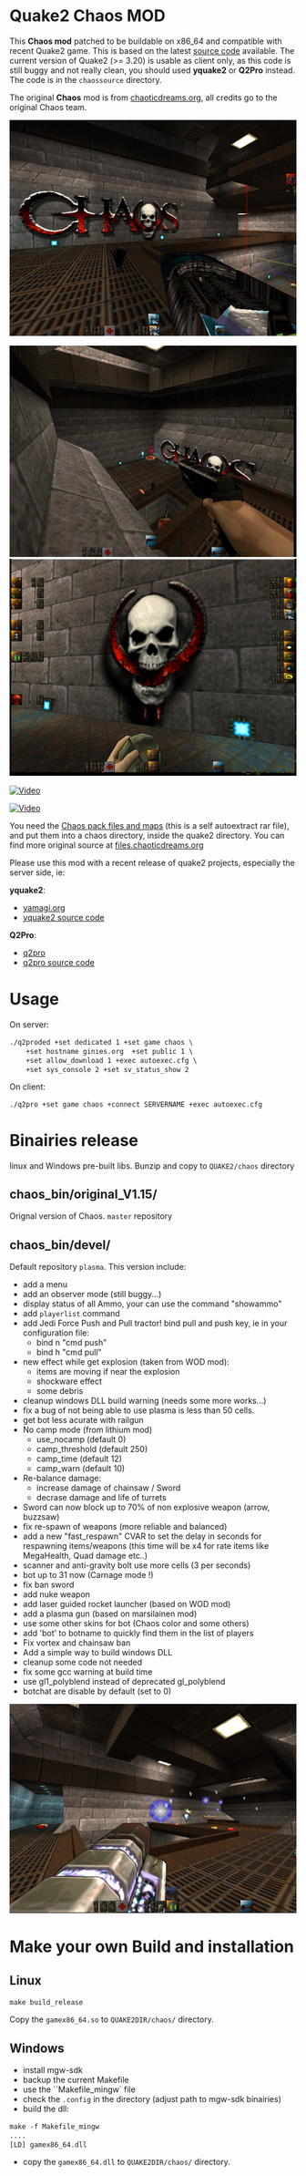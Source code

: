 # Quake2 Chaos MOD

This **Chaos mod** patched to be buildable on x86_64 and compatible with recent Quake2 game.
This is based on the latest [source code](https://files.chaoticdreams.org/Chaos/ChaosDM/chaosdm_114b4src.zip) available.
The current version of Quake2 (>= 3.20) is usable as client only, as this code is still buggy and not really clean, you should used **yquake2** or **Q2Pro** instead. The code is in the ``chaossource`` directory.

The original **Chaos** mod is from [chaoticdreams.org](https://chaoticdreams.org/q2chaos/), all credits go to the original Chaos team.

![](images/chaos.jpg)

![](images/nuke.gif)
![](images/ammo_status.jpg)

[![Video](https://i.ytimg.com/vi/Yjb_YpavBUE/hqdefault.jpg)](https://www.youtube.com/watch?v=Yjb_YpavBUE)

[![Video](https://i.ytimg.com/vi/-80LPgSuP6w/hqdefault.jpg)](https://www.youtube.com/watch?v=-80LPgSuP6w)


You need the [Chaos pack files and maps](https://files.chaoticdreams.org/Chaos/ChaosDM/q2chaos.exe) (this is a self autoextract rar file), and put them into a chaos directory, inside the quake2 directory.
You can find more original source at [files.chaoticdreams.org](https://files.chaoticdreams.org/Chaos/ChaosDM/)

Please use this mod with a recent release of quake2 projects, especially the server side, ie:

**yquake2**:
* [yamagi.org](https://www.yamagi.org/quake2/)
* [yquake2 source code](https://github.com/yquake2/yquake2)

**Q2Pro**:
* [q2pro](https://skuller.net/q2pro/)
* [q2pro source code](https://github.com/skullernet/q2pro)


# Usage

On server:
```
./q2proded +set dedicated 1 +set game chaos \
    +set hostname ginies.org  +set public 1 \
    +set allow_download 1 +exec autoexec.cfg \
    +set sys_console 2 +set sv_status_show 2
```

On client:
```
./q2pro +set game chaos +connect SERVERNAME +exec autoexec.cfg
```

# Binairies release

linux and Windows pre-built libs.
Bunzip and copy to ``QUAKE2/chaos`` directory


## chaos_bin/original_V1.15/

Orignal version of Chaos. ``master`` repository

## chaos_bin/devel/

Default repository ``plasma``.
This version include:

* add a menu
* add an observer mode (still buggy...)
* display status of all Ammo, your can use the command "showammo"
* add ```playerlist``` command
* add Jedi Force Push and Pull tractor! bind pull and push key, ie in your configuration file:
    * bind n "cmd push"
    * bind h "cmd pull"
* new effect while get explosion (taken from WOD mod):
    * items are moving if near the explosion
    * shockware effect
    * some debris
* cleanup windows DLL build warning (needs some more works...)
* fix a bug of not being able to use plasma is less than 50 cells.
* get bot less acurate with railgun
* No camp mode (from lithium mod)
    * use_nocamp (default 0)
    * camp_threshold (default 250)
    * camp_time (default 12)
    * camp_warn (default 10)
* Re-balance damage:
    * increase damage of chainsaw / Sword
    * decrase damage and life of turrets
* Sword can now block up to 70% of non explosive weapon (arrow, buzzsaw)
* fix re-spawn of weapons (more reliable and balanced)
* add a new "fast_respawn" CVAR to set the delay in seconds for respawning items/weapons (this time will be x4 for rate items like MegaHealth, Quad damage etc..)
* scanner and anti-gravity bolt use more cells (3 per seconds)
* bot up to 31 now (Carnage mode !)
* fix ban sword
* add nuke weapon
* add laser guided rocket launcher (based on WOD mod)
* add a plasma gun (based on marsilainen mod)
* use some other skins for bot (Chaos color and some others)
* add 'bot' to botname to quickly find them in the list of players
* Fix vortex and chainsaw ban
* Add a simple way to build windows DLL
* cleanup some code not needed
* fix some gcc warning at build time
* use gl1_polyblend instead of deprecated gl_polyblend
* botchat are disable by default (set to 0)


![](images/plasma.jpg)

# Make your own Build and installation

## Linux

```
make build_release
```

Copy the ``gamex86_64.so`` to ``QUAKE2DIR/chaos/`` directory. 

## Windows

* install mgw-sdk
* backup the current Makefile
* use the ``Makefile_mingw` file
* check the ``.config`` in the directory (adjust path to mgw-sdk binairies)
* build the dll:
```
make -f Makefile_mingw
....
[LD] gamex86_64.dll
```
* copy the ``gamex86_64.dll`` to ``QUAKE2DIR/chaos/`` directory.
